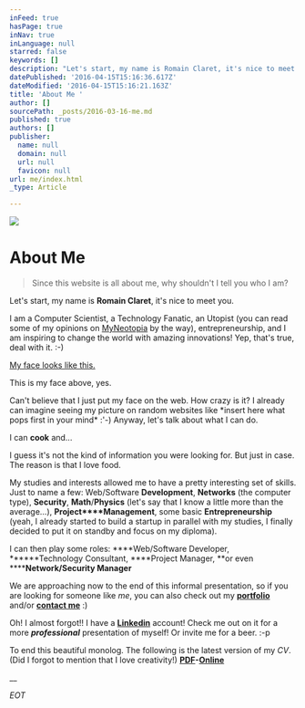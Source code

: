 ```yaml
---
inFeed: true
hasPage: true
inNav: true
inLanguage: null
starred: false
keywords: []
description: "Let's start, my name is Romain Claret, it's nice to meet you.\_"
datePublished: '2016-04-15T15:16:36.617Z'
dateModified: '2016-04-15T15:16:21.163Z'
title: 'About Me '
author: []
sourcePath: _posts/2016-03-16-me.md
published: true
authors: []
publisher:
  name: null
  domain: null
  url: null
  favicon: null
url: me/index.html
_type: Article

---
```

![](https://the-grid-user-content.s3-us-west-2.amazonaws.com/1ceffca1-ef10-4955-9d98-398ec48b93d0.jpg)

# About Me

> Since this website is all about me, why shouldn't I tell you who I am? 
> 

Let's start, my name is **Romain Claret**, it's nice to meet you. 

I am a Computer Scientist, a Technology Fanatic, an Utopist (you can read some of my opinions on [MyNeotopia][0] by the way), entrepreneurship, and I am inspiring to change the world with amazing innovations! Yep, that's true, deal with it. :-)

[My face looks like this.][1]

This is my face above, yes.

Can't believe that I just put my face on the web. How crazy is it? I already can imagine seeing my picture on random websites like \*insert here what pops first in your mind\* :'-) Anyway, let's talk about what I can do.

I can **cook** and...

I guess it's not the kind of information you were looking for. But just in case. The reason is that I love food. 

My studies and interests allowed me to have a pretty interesting set of skills. Just to name a few: Web/Software **Development**, **Networks** (the computer type), **Security**, **Math**/**Physics** (let's say that I know a little more than the average...), **Project****Management**, some basic **Entrepreneurship** (yeah, I already started to build a startup in parallel with my studies, I finally decided to put it on standby and focus on my diploma).

I can then play some roles: ****Web/Software Developer, ******Technology Consultant, ****Project Manager, **or even ******Network/Security Manager**

We are approaching now to the end of this informal presentation, so if you are looking for someone like _me_, you can also check out my [**portfolio**][2] and/or **[contact me][3]** :)

Oh! I almost forgot!! I have a [**Linkedin**][4] account! Check me out on it for a more **_professional_** presentation of myself! Or invite me for a beer. :-p

To end this beautiful monolog. The following is the latest version of my _CV_. (Did I forgot to mention that I love creativity!) **[PDF][5]-[Online][6]**

__

_EOT_

[0]: http://myneotopia.com/
[1]: http://romainclaret.com/my-face/
[2]: http://romainclaret.com/portfolio
[3]: mailto:contact@rocla.ch
[4]: https://www.linkedin.com/in/romainclaret
[5]: https://www.dropbox.com/s/yu9w4utewisdpzz/romain-claret-cv-2016.pdf
[6]: http://romainclaret.com/cv